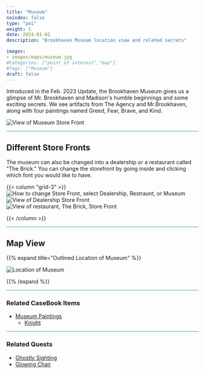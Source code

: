```yaml
---
title: "Museum"
noindex: false
type: "poi"
weight: 1
date: 2024-01-02
description: "Brookhaven Museum location view and related secrets"

images:
- images/maps/museum.jpg
#Categories: ["point of interest","map"]
#Tags: ["Museum"]
draft: false
--- 
```


Introduced in the Feb. 2023 Update, the Brookhaven Museum gives us a glimpse of Mr. Brookhaven and Madison's humble beginnings and some exciting secrets. We see artifacts from The Agency and Mr.Brookhaven, along with four paintings named Greed, Fear, Brave, and Kind.

![View of Museum Store Front](/images/maps/museum.jpg)

<hr style="background-color: #28b44c" size=8>

## Different Store Fronts

The museum can also be changed into a dealership or a restaurant called "The Brick." You can change the storefront by going inside and clicking which font you would like to have.

{{< column "grid-3" >}}
![How to change Store Front, select Dealership, Restraunt, or Museum](/images/maps/store-select.jpg)
![View of Dealership Store Front](/images/maps/dealership.jpg)
![View of restaurant, The Brick, Store Front](/images/maps/the-brick.jpg)


{{< /column >}}

<hr style="background-color: #28b44c" size=8>

## Map View

{{% expand title="Outlined Location of Museum" %}}

![Location of Museum](/images/maps/museum.png)

{{% /expand %}}

<hr style="background-color: #28b44c" size=8>

### Related CaseBook Items

- [Museum Paintings](/casebook/museum/)
    - [Knight](/casebook/museum/knight/)

<hr style="background-color: #28b44c" size=8>

### Related Quests

- [Ghostly Sighting](/lore/quests/ghostly_sighting/)
- [Glowing Chair](/lore/quests/glowing_chair/)